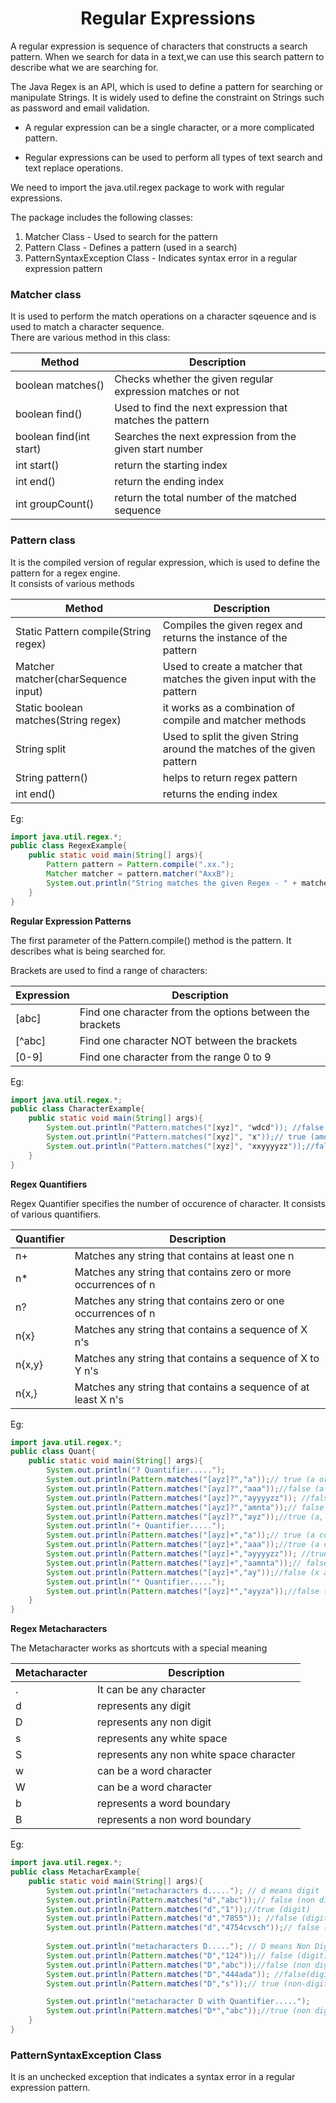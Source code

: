 <h1 align ="Center"> Regular Expressions </h1>

A regular expression is sequence of characters that constructs a search pattern. When we search for data in a text,we can use this search pattern to describe what we are searching for.
 
 The Java Regex is an API, which is used to define a pattern for searching or manipulate Strings. It is widely used to define the constraint on Strings such as password and email validation.
 
+ A regular expression can be a single character, or a more complicated pattern.

+ Regular expressions can be used to perform all types of text search and text replace operations.

 We need to import the java.util.regex package to work with regular expressions. <br />
 
 The package includes the following classes:
 
1. Matcher Class - Used to search for the pattern
2. Pattern Class - Defines a pattern (used in a search)
3. PatternSyntaxException Class - Indicates syntax error in a regular expression pattern


### Matcher class <br/> 

It is used to perform the match operations on a character sqeuence and is used to match a character sequence.<br />
There are various method in this class:

|Method| Description|
|-------|----------|
|boolean matches() | Checks whether the given regular expression matches or not |
|boolean find()| Used to find the next expression that matches the pattern |
|boolean find(int start) | Searches the next expression from the given start number |
|int start()| return the starting index |
|int end()| return the ending index |
|int groupCount() | return the total number of the matched sequence | 
 
 ### Pattern class <br/> 
 
 It is the compiled version of regular expression, which is used to define the pattern for a regex engine.<br />
 It consists of various methods
 
 |Method| Description|
|-------|----------|
|Static Pattern compile(String regex) | Compiles the given regex and returns the instance of the pattern |
|Matcher matcher(charSequence input)| Used to create a matcher that matches the given input with the pattern|
|Static boolean matches(String regex) | it works as a combination of compile and matcher methods |
|String split| Used to split the given String around the matches of the given pattern |
|String pattern()| helps to return regex pattern |
|int end()| returns the ending index | 

Eg:
```java
import java.util.regex.*;
public class RegexExample{
	public static void main(String[] args){
		Pattern pattern = Pattern.compile(".xx.");
		Matcher matcher = pattern.matcher("AxxB");
		System.out.println("String matches the given Regex - " + matcher.matches());
	}
}
```

**Regular Expression Patterns**

The first parameter of the Pattern.compile() method is the pattern. It describes what is being searched for.

Brackets are used to find a range of characters:

|	Expression	|	Description	|
|	-------------------	|	-------------------	|
|	[abc]	|	Find one character from the options between the brackets	|
|	[^abc]	|	Find one character NOT between the brackets	|
|	[0-9]	|	Find one character from the range 0 to 9	|

Eg:
```java
import java.util.regex.*;
public class CharacterExample{
	public static void main(String[] args){
		System.out.println("Pattern.matches("[xyz]", "wdcd")); //false (not x or y or z)
		System.out.println("Pattern.matches("[xyz]", "x"));// true (among x or y or z)
		System.out.println("Pattern.matches("[xyz]", "xxyyyyzz"));//false (x and y comes more than once)
	}
}
```

**Regex Quantifiers**

Regex Quantifier specifies the number of occurence of character. It consists of various quantifiers.

|	Quantifier	|	Description	|
|	-------------------	|	-------------------	|
|	n+	|	Matches any string that contains at least one n	|
|	n*	|	Matches any string that contains zero or more occurrences of n	|
|	n?	|	Matches any string that contains zero or one occurrences of n	|
|	n{x}	|	Matches any string that contains a sequence of X n's	|
|	n{x,y}	|	Matches any string that contains a sequence of X to Y n's	|
|	n{x,}	|	Matches any string that contains a sequence of at least X n's	|

Eg:
```java
import java.util.regex.*;
public class Quant{
	public static void main(String[] args){
		System.out.println("? Quantifier....."); 
		System.out.println(Pattern.matches("[ayz]?","a"));// true (a or y or z come one time)
		System.out.println(Pattern.matches("[ayz]?","aaa"));//false (a comes more than one time)
		System.out.println(Pattern.matches("[ayz]?","ayyyyzz")); //false (y and z comes more than one time)
		System.out.println(Pattern.matches("[ayz]?","amnta"));// false (a comes more than one time)
		System.out.println(Pattern.matches("[ayz]?","ayz"));//true (a, y and z come one time)
		System.out.println("+ Quantifier.....");
		System.out.println(Pattern.matches("[ayz]+","a"));// true (a comes one or more times)
		System.out.println(Pattern.matches("[ayz]+","aaa"));//true (a come one times)
		System.out.println(Pattern.matches("[ayz]+","ayyyyzz")); //true(a, y and z come one time)
		System.out.println(Pattern.matches("[ayz]+","aamnta"));// false (m and t are not matching patterns)
		System.out.println(Pattern.matches("[ayz]+","ay"));//false (x and y comes more than once)
		System.out.println("* Quantifier.....");
		System.out.println(Pattern.matches("[ayz]*","ayyza"));//false (a, y and z come zero or more times)
	}
}
```

**Regex Metacharacters**

The Metacharacter works as shortcuts with a special meaning

|	Metacharacter	|	Description	|
|	-------------------	|	-------------------	|
|	.	|	It can be any character|
|	d	|	represents any digit	|
|	D	|	represents any non digit|
|	s	|	represents any white space|
|	S	|	represents any non white space character|
|	w	|	can be a word character|
|	W	|	can be a word character|
|	b	|	represents a word boundary|
|	B	|	represents a non word boundary|

Eg:
```java
import java.util.regex.*;
public class MetacharExample{
	public static void main(String[] args){
		System.out.println("metacharacters d....."); // d means digit
		System.out.println(Pattern.matches("d","abc"));// false (non digit)
		System.out.println(Pattern.matches("d","1"));//true (digit)
		System.out.println(Pattern.matches("d","7855")); //false (digit but comes more than once)
		System.out.println(Pattern.matches("d","4754cvsch"));// false (digit and char)
		
		System.out.println("metacharacters D....."); // D means Non Digit
		System.out.println(Pattern.matches("D","124"));// false (digit)
		System.out.println(Pattern.matches("D","abc"));//false (non digit but comes more than once)
		System.out.println(Pattern.matches("D","444ada")); //false(digit and char)
		System.out.println(Pattern.matches("D","s"));// true (non-digit and come once)

		System.out.println("metacharacter D with Quantifier.....");
		System.out.println(Pattern.matches("D*","abc"));//true (non digit may come 0 or more time)
	}
}
```

### PatternSyntaxException Class <br /> 

 It is an unchecked exception that indicates a syntax error in a regular expression pattern.


